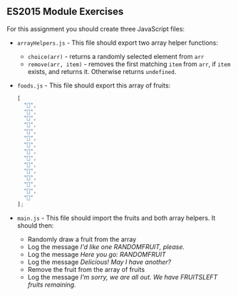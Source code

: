 ## ES2015 Module Exercises

For this assignment you should create three JavaScript files:

* `arrayHelpers.js` - This file should export two array helper functions:

  * `choice(arr)` - returns a randomly selected element from `arr`
  * `remove(arr, item)` - removes the first matching `item` from `arr`, if `item` exists, and returns it. Otherwise returns `undefined`.

* `foods.js` - This file should export this array of fruits:

  ```js
  [
    "🍇",
    "🍈",
    "🍉",
    "🍊",
    "🍋",
    "🍌",
    "🍍",
    "🍎",
    "🍏",
    "🍐",
    "🍒",
    "🍓",
    "🥝",
    "🍅",
    "🥑"
  ];
  ```

* `main.js` - This file should import the fruits and both array helpers. It should then:
  * Randomly draw a fruit from the array
  * Log the message _I'd like one RANDOMFRUIT, please._
  * Log the message _Here you go: RANDOMFRUIT_
  * Log the message _Delicious! May I have another?_
  * Remove the fruit from the array of fruits
  * Log the message _I'm sorry, we are all out. We have FRUITSLEFT fruits remaining._
